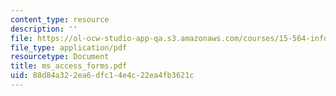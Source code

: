 ```yaml
---
content_type: resource
description: ''
file: https://ol-ocw-studio-app-qa.s3.amazonaws.com/courses/15-564-information-technology-i-spring-2003/88d84a322ea6dfc14e4c22ea4fb3621c_ms_access_forms.pdf
file_type: application/pdf
resourcetype: Document
title: ms_access_forms.pdf
uid: 88d84a32-2ea6-dfc1-4e4c-22ea4fb3621c
---
```

